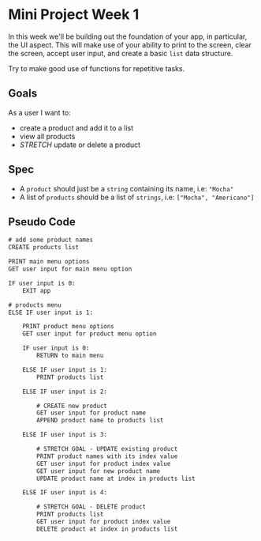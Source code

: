 # Mini Project Week 1

In this week we'll be building out the foundation of your app, in particular, the UI aspect.
This will make use of your ability to print to the screen, clear the screen, accept user input, and create a basic `list` data structure.

Try to make good use of functions for repetitive tasks.

## Goals

As a user I want to:

- create a product and add it to a list
- view all products
- _STRETCH_ update or delete a product

## Spec

- A `product` should just be a `string` containing its name, i.e: `"Mocha"`
- A list of `products` should be a list of `strings`, i.e: `["Mocha", "Americano"]`

## Pseudo Code

```txt
# add some product names
CREATE products list

PRINT main menu options
GET user input for main menu option

IF user input is 0:
    EXIT app

# products menu
ELSE IF user input is 1:

    PRINT product menu options
    GET user input for product menu option

    IF user input is 0:
        RETURN to main menu

    ELSE IF user input is 1:
        PRINT products list

    ELSE IF user input is 2:

        # CREATE new product
        GET user input for product name
        APPEND product name to products list

    ELSE IF user input is 3:

        # STRETCH GOAL - UPDATE existing product
        PRINT product names with its index value
        GET user input for product index value
        GET user input for new product name
        UPDATE product name at index in products list

    ELSE IF user input is 4:

        # STRETCH GOAL - DELETE product
        PRINT products list
        GET user input for product index value
        DELETE product at index in products list
```
